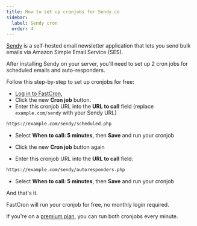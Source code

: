 ```yaml
---
title: How to set up cronjobs for Sendy.co
sidebar:
  label: Sendy cron
  order: 4
---
```


<a href="https://sendy.co/?ref=fastcron.com" rel="nofollow" target="_blank">Sendy</a> is a self-hosted  email newsletter application
that lets you send bulk emails via Amazon Simple Email Service (SES).

After installing Sendy on your server, you'll need to set up 2 cron jobs for scheduled emails and auto-responders.

Follow this step-by-step to set up cronjobs for free:
- [Log in to FastCron](https://app.fastcron.com/login),
- Click the new **Cron job** button.
- Enter this cronjob URL into the **URL to call** field (replace `example.com/sendy` with your Sendy URL)
```sh
https://example.com/sendy/scheduled.php
```
- Select **When to call: 5 minutes**, then **Save** and run your cronjob

- Click the new **Cron job** button again
- Enter this cronjob URL into the **URL to call** field:
```sh
https://example.com/sendy/autoresponders.php
```
- Select **When to call: 5 minutes**, then **Save** and run your cronjob

And that's it.

FastCron will run your cronjob for free, no monthly login required.

If you're on a [premium plan](/pricing), you can run both cronjobs every minute.